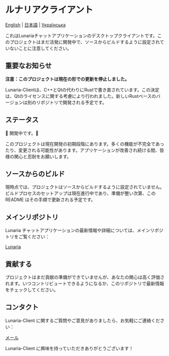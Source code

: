 # ルナリアクライアント

[English](README.md) | [日本語](README_ja.md) | [Українська](README_ua.md)

これはLunariaチャットアプリケーションのデスクトップクライアントです。このプロジェクトはまだ活発に開発中で、ソースからビルドするように設定されていないことに注意してください。

## 重要なお知らせ

**注意：このプロジェクトは現在の形での更新を停止しました。**

Lunaria-Clientは、C++とQtの代わりにRustで書き直されています。この決定は、Qtのライセンスに関する考慮により行われました。新しいRustベースのバージョンは別のリポジトリで開発される予定です。

## ステータス

🚧 開発中です。🚧

このプロジェクトは現在開発の初期段階にあります。多くの機能が不完全であったり、変更される可能性があります。アプリケーションが改善され続ける間、皆様の関心と忍耐をお願いします。

## ソースからのビルド

現時点では、プロジェクトはソースからビルドするように設定されていません。ビルドプロセスのセットアップは現在進行中であり、準備が整い次第、この README はその手順で更新される予定です。

## メインリポジトリ

Lunaria チャットアプリケーションの最新情報や詳細については、メインリポジトリをご覧ください：

[Lunaria](https://github.com/Akzestia/Lunaria)

## 貢献する

プロジェクトはまだ貢献の準備ができていませんが、あなたの関心は高く評価されます。いつコントリビュートできるようになるか、このリポジトリで最新情報をチェックしてください。

## コンタクト

Lunaria-Client に関するご質問やご意見がありましたら、お気軽にご連絡ください：

[メール](mailto:akzestia@gmail.com)

Lunaria-Client に興味を持っていただきありがとうございます！
